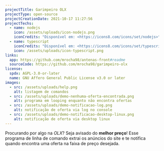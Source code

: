 ```yaml
---
projectTitle: Garimpeiro OLX
projectType: open-source
projectCreationDate: 2021-10-17 11:27:56
projectTechs:
  - name: nodejs
    icon: /assets/uploads/icon-nodejs.png
    iconCredits: "Disponível em: <https://icons8.com/icons/set/nodejs>"
  - name: typescript
    iconCredits: "Disponível em: <https://icons8.com/icons/set/typescript>"
    icon: /assets/uploads/icon-typescript.png
links:
  app: https://github.com/mrocha98/antenas-front#readme
  sourceCode: https://github.com/mrocha98/garimpeiro-olx
license:
  spdx: AGPL-3.0-or-later
  name: GNU Affero General Public License v3.0 or later
images:
  - src: /assets/uploads/help.png
    alt: listagem de comandos
  - src: /assets/uploads/demo-nenhuma-oferta-encontrada.png
    alt: programa em looping enquanto não encontra ofertas
  - src: /assets/uploads/demo-notificacao-log.png
    alt: notificação de oferta via log no console
  - src: /assets/uploads/demo-notificacao-desktop-linux.png
    alt: notificação de oferta via desktop linux
---
```

Procurando por algo na *OLX*? Seja avisado do **melhor preço**! Esse programa de linha de comando extrai os anúncios do site e te notifica quando encontra uma oferta na faixa de preço desejada.